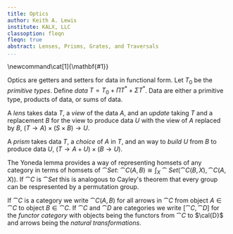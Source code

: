 ```yaml
---
title: Optics
author: Keith A. Lewis
institute: KALX, LLC
classoption: fleqn
fleqn: true
abstract: Lenses, Prisms, Grates, and Traversals
...
```


\newcommand\cat[1]{\mathbf{#1}}

Optics are getters and setters for data in functional form.
Let $T_0$ be the _primitive types_. Define _data_ $T = T_0 + \Pi T^* + \Sigma T^*$.
Data are either a primitive type, products of data, or sums of data.

A _lens_ takes data $T$, a _view_ of the data $A$, and an _update_ taking
$T$ and a replacement $B$ for the view to produce data $U$ with
the view of $A$ replaced by $B$, $(T\to A)\times(S\times B)\to U$.

A _prism_ takes data $T$, a _choice_ of $A$ in $T$, and an way to _build_
$U$ from $B$ to produce data $U$, $(T\to A + U)\times(B\to U)$.

The Yoneda lemma provides a way of representing homsets of any category
in terms of homsets of $\cat{Set}$:
$\cat{C}(A,B)\cong \int_X \cat{Set}(\cat{C}(B,X), \cat{C}(A,X))$.
If $\cat{C}$ is $\cat{Set}$ this is analogous to Cayley's theorem
that every group can be respresented by a permutation group.

If $\cat{C}$ is a category we write $\cat{C}(A,B)$ for all arrows in
$\cat{C}$ from object $A\in\cat{C}$ to object $B\in\cat{C}$.  If $\cat{C}$
and $\cat{D}$ are categories we write $[\cat{C},\cat{D}]$ for the
_functor category_ with objects being the functors from $\cat{C}$ to $\cal{D}$
and arrows being the _natural transformations_.

